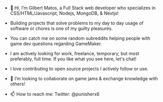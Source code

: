 - 👋 Hi, I’m Gilbert Matos, a Full Stack web developer who specializes in CSS/HTML/Javascript, Nodejs, MongoDB, & Nextjs!
- Building projects that solve problems to my day to day usage of software or chores is one of my guilty pleasures.
- You can catch me on some random subreddits helping people with game dev questions regarding GameMaker.
- I am actively looking for work, freelance, temporary, but most preferably, full time. If you like what you see here, let's chat! 

- I love contributing to open source projects I actively follow or use.
- 💞️ I’m looking to collaborate on game jams & exchange knowledge with others!
- 📫 How to reach me:
Twitter: @punisherx6
<!---
treblig-punisher/treblig-punisher is a ✨ special ✨ repository because its `README.md` (this file) appears on your GitHub profile.
You can click the Preview link to take a look at your changes.
--->
